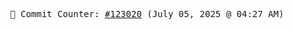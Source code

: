 <p align="center">
    <samp>
        📮 Commit Counter: <a href="https://github.com/Javascript-void0/Javascript-void0/commits/main">#123020</a> (July 05, 2025 @ 04:27 AM)
    </samp>
</p>